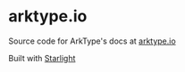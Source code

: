 # arktype.io

Source code for ArkType's docs at [arktype.io](https://arktype.io)

Built with [Starlight](https://starlight.astro.build/)
